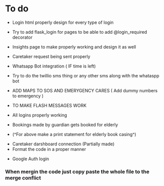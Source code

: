 # To do

- Login html properly design for every type of login
- Try to add flask_login for pages to be able to add @login_required decorator
- Insights page to make properly working and design it as well
- Caretaker request being sent properly

- Whatsapp Bot integration ( IF time is left)
- Try to do the twillio sms thing or any other sms along with the whataspp bot
- ADD MAPS TO SOS AND EMERYGENCY CARES ( Add dummy numbers to emergency )

- TO MAKE FLASH MESSAGES WORK

- All logins properly working
- Bookings made by guardian gets booked for elderly
- (^For above make a print statement for elderly book casing^)

* Caretaker darshboard connection (Partially made)
* Format the code in a proper manner

- Google Auth login

### When mergin the code just copy paste the whole file to the merge conflict


